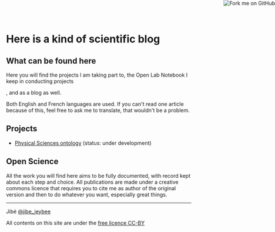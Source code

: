 <link rel="stylesheet" href="css/style.css" type="text/css" />

<p><a href="https://github.com/you"><img style="position: absolute; top: 0; right: 0; border: 0;" src="https://camo.githubusercontent.com/e7bbb0521b397edbd5fe43e7f760759336b5e05f/68747470733a2f2f73332e616d617a6f6e6177732e636f6d2f6769746875622f726962626f6e732f666f726b6d655f72696768745f677265656e5f3030373230302e706e67" alt="Fork me on GitHub" data-canonical-src="https://s3.amazonaws.com/github/ribbons/forkme_right_green_007200.png"></a></p>

Here is a kind of scientific blog
=================================

What can be found here
----------------------

Here you will find the projects I am taking part to, the Open Lab
Notebook I keep in conducting projects
<!-- (and futurely doing research)-->, and as a blog as well.

Both English and French languages are used. If you can't read one
article because of this, feel free to ask me to translate, that wouldn't
be a problem.

Projects
--------

-   [Physical Sciences
    ontology](projects/presentation-projet-ontologie.html) (status:
    under development)

Open Science
------------

All the work you will find here aims to be fully documented, with record
kept about each step and choice. All publications are made under a
creative commons licence that requires you to cite me as author of the
original version and then to do whatever you want, especially great
things.

<hr />
<p>Jibé <a href="https://twitter.com/jibe_jeybee">@jibe_jeybee</a></p>
<p>All contents on this site are under the <a href="https://creativecommons.org/licenses/by/4.0/">free licence CC-BY</a></p>
